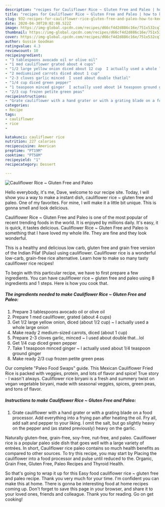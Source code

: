 ```yaml
---
description: "recipes for Cauliflower Rice ~ Gluten Free and Paleo | how to keep Cauliflower Rice ~ Gluten Free and Paleo"
title: "recipes for Cauliflower Rice ~ Gluten Free and Paleo | how to keep Cauliflower Rice ~ Gluten Free and Paleo"
slug: 932-recipes-for-cauliflower-rice-gluten-free-and-paleo-how-to-keep-cauliflower-rice-gluten-free-and-paleo
date: 2020-04-30T20:02:08.522Z
image: https://img-global.cpcdn.com/recipes/d66cf4d2d886c16e/751x532cq70/cauliflower-rice-gluten-free-and-paleo-recipe-main-photo.jpg
thumbnail: https://img-global.cpcdn.com/recipes/d66cf4d2d886c16e/751x532cq70/cauliflower-rice-gluten-free-and-paleo-recipe-main-photo.jpg
cover: https://img-global.cpcdn.com/recipes/d66cf4d2d886c16e/751x532cq70/cauliflower-rice-gluten-free-and-paleo-recipe-main-photo.jpg
author: Gussie Goodman
ratingvalue: 4.3
reviewcount: 10
recipeingredient:
- "3 tablespoons avocado oil or olive oil"
- "1 med cauliflower grated about 4 cups"
- "1/2 large yellow onion diced about 12 cup  I actually used a whole large onion"
- "2 mediumsized carrots diced about 1 cup"
- "2-3 cloves garlic minced  I used about double thatlol"
- "1/4 cup diced green pepper"
- "1 teaspoon minced ginger  I actually used about 14 teaspoon ground ginger"
- "2/3 cup frozen petite green peas"
recipeinstructions:
- "Grate cauliflower with a hand grater or with a grating blade on a food processor. Add everything into a frying pan after heating the oil. Fry all, add salt and pepper to your liking. I omit the salt, but go slightly heavy on the pepper and (as stated previously) heavy on the garlic."
categories:
- Recipe
tags:
- cauliflower
- rice
- 

katakunci: cauliflower rice  
nutrition: 227 calories
recipecuisine: American
preptime: "PT19M"
cooktime: "PT58M"
recipeyield: "1"
recipecategory: Dessert

---
```



![Cauliflower Rice ~ Gluten Free and Paleo](https://img-global.cpcdn.com/recipes/d66cf4d2d886c16e/751x532cq70/cauliflower-rice-gluten-free-and-paleo-recipe-main-photo.jpg)

Hello everybody, it's me, Dave, welcome to our recipe site. Today, I will show you a way to make a instant dish, cauliflower rice ~ gluten free and paleo. One of my favorites. For mine, I will make it a little bit unique. This is gonna smell and look delicious.

Cauliflower Rice ~ Gluten Free and Paleo is one of the most popular of recent trending foods in the world. It is enjoyed by millions daily. It's easy, it is quick, it tastes delicious. Cauliflower Rice ~ Gluten Free and Paleo is something that I have loved my whole life. They are fine and they look wonderful.

This is a healthy and delicious low carb, gluten free and grain free version of the Indian Pilaf (Pulao) using cauliflower. Cauliflower rice is a wonderful low-carb, grain-free rice alternative. Learn how to make so many tasty cauliflower rice recipes!


To begin with this particular recipe, we have to first prepare a few ingredients. You can have cauliflower rice ~ gluten free and paleo using 8 ingredients and 1 steps. Here is how you cook that.

<!--inarticleads1-->

##### The ingredients needed to make Cauliflower Rice ~ Gluten Free and Paleo:

1. Prepare 3 tablespoons avocado oil or olive oil
1. Prepare 1 med cauliflower, grated (about 4 cups)
1. Get 1/2 large yellow onion, diced (about 1/2 cup) ~ I actually used a whole large onion
1. Make ready 2 medium-sized carrots, diced (about 1 cup)
1. Prepare 2-3 cloves garlic, minced ~ I used about double that…lol
1. Get 1/4 cup diced green pepper
1. Take 1 teaspoon minced ginger ~ I actually used about 1/4 teaspoon ground ginger
1. Make ready 2/3 cup frozen petite green peas


Our complete &#34;Paleo Food Swaps&#34; guide. This Mexican Cauliflower Fried Rice is packed with veggies, protein, and lots of flavor and spice! True story - I wasn&#39;t always. Cauliflower rice biryani is a fresh and summery twist on vegan vegetable biryani, made with seasonal veggies, spices, green peas, and tons of flavor. 

<!--inarticleads2-->

##### Instructions to make Cauliflower Rice ~ Gluten Free and Paleo:

1. Grate cauliflower with a hand grater or with a grating blade on a food processor. Add everything into a frying pan after heating the oil. Fry all, add salt and pepper to your liking. I omit the salt, but go slightly heavy on the pepper and (as stated previously) heavy on the garlic.


Naturally gluten-free, grain-free, soy-free, nut-free, and paleo. Cauliflower rice is a popular paleo side dish that goes well with a large variety of entrées. In short, Cauliflower rice paleo contains so much health benefits as compared to other sources. To try this recipe, you may start by Placing the cauliflower into a food processor and pulse until reduced to the. Organic, Grain Free, Gluten Free, Paleo Recipes and Thyroid Health. 

So that's going to wrap it up for this Easy food cauliflower rice ~ gluten free and paleo recipe. Thank you very much for your time. I'm confident you can make this at home. There is gonna be interesting food at home recipes coming up. Don't forget to save this page in your browser, and share it to your loved ones, friends and colleague. Thank you for reading. Go on get cooking!
